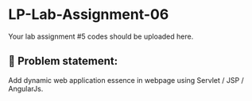 # LP-Lab-Assignment-06
Your lab assignment #5 codes should be uploaded here. 
## 🔹 Problem statement: 
Add dynamic web application essence in webpage using Servlet / JSP / AngularJs.

